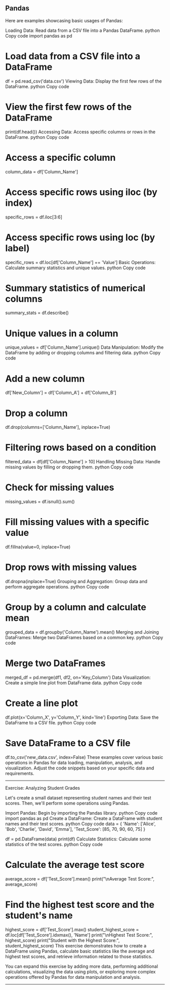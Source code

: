 ## Pandas

Here are examples showcasing basic usages of Pandas:

Loading Data:
Read data from a CSV file into a Pandas DataFrame.
python
Copy code
import pandas as pd

# Load data from a CSV file into a DataFrame
df = pd.read_csv('data.csv')
Viewing Data:
Display the first few rows of the DataFrame.
python
Copy code
# View the first few rows of the DataFrame
print(df.head())
Accessing Data:
Access specific columns or rows in the DataFrame.
python
Copy code
# Access a specific column
column_data = df['Column_Name']

# Access specific rows using iloc (by index)
specific_rows = df.iloc[3:6]

# Access specific rows using loc (by label)
specific_rows = df.loc[df['Column_Name'] == 'Value']
Basic Operations:
Calculate summary statistics and unique values.
python
Copy code
# Summary statistics of numerical columns
summary_stats = df.describe()

# Unique values in a column
unique_values = df['Column_Name'].unique()
Data Manipulation:
Modify the DataFrame by adding or dropping columns and filtering data.
python
Copy code
# Add a new column
df['New_Column'] = df['Column_A'] + df['Column_B']

# Drop a column
df.drop(columns=['Column_Name'], inplace=True)

# Filtering rows based on a condition
filtered_data = df[df['Column_Name'] > 10]
Handling Missing Data:
Handle missing values by filling or dropping them.
python
Copy code
# Check for missing values
missing_values = df.isnull().sum()

# Fill missing values with a specific value
df.fillna(value=0, inplace=True)

# Drop rows with missing values
df.dropna(inplace=True)
Grouping and Aggregation:
Group data and perform aggregate operations.
python
Copy code
# Group by a column and calculate mean
grouped_data = df.groupby('Column_Name').mean()
Merging and Joining DataFrames:
Merge two DataFrames based on a common key.
python
Copy code
# Merge two DataFrames
merged_df = pd.merge(df1, df2, on='Key_Column')
Data Visualization:
Create a simple line plot from DataFrame data.
python
Copy code
# Create a line plot
df.plot(x='Column_X', y='Column_Y', kind='line')
Exporting Data:
Save the DataFrame to a CSV file.
python
Copy code
# Save DataFrame to a CSV file
df.to_csv('new_data.csv', index=False)
These examples cover various basic operations in Pandas for data loading, manipulation, analysis, and visualization. Adjust the code snippets based on your specific data and requirements.



---

Exercise: Analyzing Student Grades

Let's create a small dataset representing student names and their test scores. Then, we'll perform some operations using Pandas.

Import Pandas:
Begin by importing the Pandas library.
python
Copy code
import pandas as pd
Create a DataFrame:
Create a DataFrame with student names and their test scores.
python
Copy code
data = {
    'Name': ['Alice', 'Bob', 'Charlie', 'David', 'Emma'],
    'Test_Score': [85, 70, 90, 60, 75]
}

df = pd.DataFrame(data)
print(df)
Calculate Statistics:
Calculate some statistics of the test scores.
python
Copy code
# Calculate the average test score
average_score = df['Test_Score'].mean()
print("\nAverage Test Score:", average_score)

# Find the highest test score and the student's name
highest_score = df['Test_Score'].max()
student_highest_score = df.loc[df['Test_Score'].idxmax(), 'Name']
print("\nHighest Test Score:", highest_score)
print("Student with the Highest Score:", student_highest_score)
This exercise demonstrates how to create a DataFrame using Pandas, calculate basic statistics like the average and highest test scores, and retrieve information related to those statistics.

You can expand this exercise by adding more data, performing additional calculations, visualizing the data using plots, or exploring more complex operations offered by Pandas for data manipulation and analysis.

---